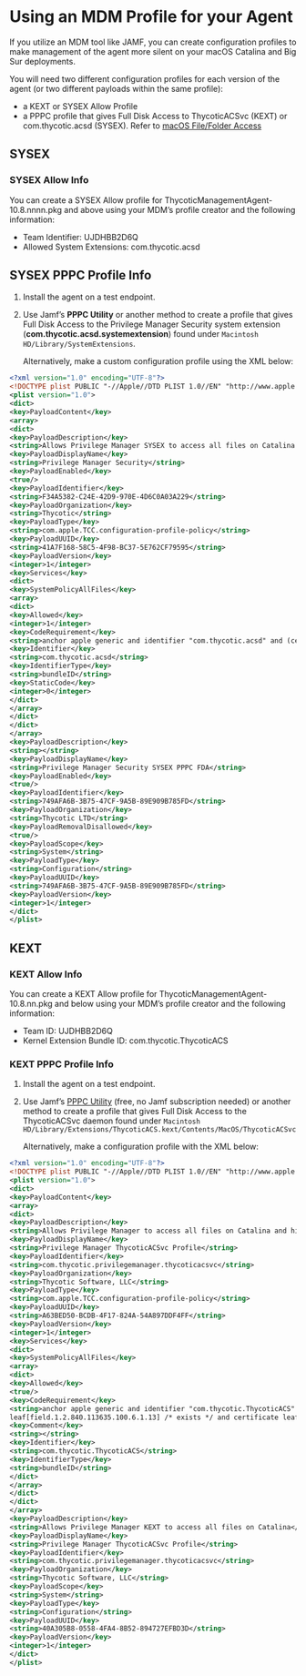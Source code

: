 [title]: # (Using MDM Profiles)
[tags]: # (macOS,agents)
[priority]: # (6)
# Using an MDM Profile for your Agent

If you utilize an MDM tool like JAMF, you can create configuration profiles to make management of the agent more silent on your macOS Catalina and Big Sur deployments.

You will need two different configuration profiles for each version of the agent (or two different payloads within the same profile):
* a KEXT or SYSEX Allow Profile 
* a PPPC profile that gives Full Disk Access to ThycoticACSvc (KEXT) or com.thycotic.acsd (SYSEX). Refer to [macOS File/Folder Access](../../platforms/macOS/tcc-access.md)

## SYSEX

### SYSEX Allow Info

You can create a SYSEX Allow profile for ThycoticManagementAgent-10.8.nnnn.pkg and above using your MDM’s profile creator and the following information:

* Team Identifier: UJDHBB2D6Q
* Allowed System Extensions: com.thycotic.acsd

## SYSEX PPPC Profile Info

1. Install the agent on a test endpoint.
1. Use Jamf’s **PPPC Utility** or another method to create a profile that gives Full Disk Access to the Privilege Manager Security system extension (**com.thycotic.acsd.systemextension**) found under `Macintosh HD/Library/SystemExtensions`.

   Alternatively, make a custom configuration profile using the XML below:

```xml
<?xml version="1.0" encoding="UTF-8"?>
<!DOCTYPE plist PUBLIC "-//Apple//DTD PLIST 1.0//EN" "http://www.apple.com/DTDs/PropertyList-1.0.dtd">
<plist version="1.0">
<dict>
<key>PayloadContent</key>
<array>
<dict>
<key>PayloadDescription</key>
<string>Allows Privilege Manager SYSEX to access all files on Catalina and higher</string>
<key>PayloadDisplayName</key>
<string>Privilege Manager Security</string>
<key>PayloadEnabled</key>
<true/>
<key>PayloadIdentifier</key>
<string>F34A5382-C24E-42D9-970E-4D6C0A03A229</string>
<key>PayloadOrganization</key>
<string>Thycotic</string>
<key>PayloadType</key>
<string>com.apple.TCC.configuration-profile-policy</string>
<key>PayloadUUID</key>
<string>41A7F168-58C5-4F98-BC37-5E762CF79595</string>
<key>PayloadVersion</key>
<integer>1</integer>
<key>Services</key>
<dict>
<key>SystemPolicyAllFiles</key>
<array>
<dict>
<key>Allowed</key>
<integer>1</integer>
<key>CodeRequirement</key>
<string>anchor apple generic and identifier "com.thycotic.acsd" and (certificate leaf[field.1.2.840.113635.100.6.1.9] /* exists */ or certificate 1[field.1.2.840.113635.100.6.2.6] /* exists */ and certificate leaf[field.1.2.840.113635.100.6.1.13] /* exists */ and certificate leaf[subject.OU] = UJDHBB2D6Q)</string>
<key>Identifier</key>
<string>com.thycotic.acsd</string>
<key>IdentifierType</key>
<string>bundleID</string>
<key>StaticCode</key>
<integer>0</integer>
</dict>
</array>
</dict>
</dict>
</array>
<key>PayloadDescription</key>
<string></string>
<key>PayloadDisplayName</key>
<string>Privilege Manager Security SYSEX PPPC FDA</string>
<key>PayloadEnabled</key>
<true/>
<key>PayloadIdentifier</key>
<string>749AFA6B-3B75-47CF-9A5B-89E909B785FD</string>
<key>PayloadOrganization</key>
<string>Thycotic LTD</string>
<key>PayloadRemovalDisallowed</key>
<true/>
<key>PayloadScope</key>
<string>System</string>
<key>PayloadType</key>
<string>Configuration</string>
<key>PayloadUUID</key>
<string>749AFA6B-3B75-47CF-9A5B-89E909B785FD</string>
<key>PayloadVersion</key>
<integer>1</integer>
</dict>
</plist>
```

## KEXT

### KEXT Allow Info

You can create a KEXT Allow profile for ThycoticManagementAgent-10.8.nn.pkg and below using your MDM’s profile creator and the following information:

* Team ID: UJDHBB2D6Q
* Kernel Extension Bundle ID: com.thycotic.ThycoticACS

### KEXT PPPC Profile Info

1. Install the agent on a test endpoint.
1. Use Jamf’s [PPPC Utility](https://github.com/jamf/PPPC-Utility) (free, no Jamf subscription needed) or another method to create a profile that gives Full Disk Access to the ThycoticACSvc daemon found under `Macintosh HD/Library/Extensions/ThycoticACS.kext/Contents/MacOS/ThycoticACSvc`

   Alternatively, make a configuration profile with the XML below:

```xml
<?xml version="1.0" encoding="UTF-8"?>
<!DOCTYPE plist PUBLIC "-//Apple//DTD PLIST 1.0//EN" "http://www.apple.com/DTDs/PropertyList-1.0.dtd">
<plist version="1.0">
<dict>
<key>PayloadContent</key>
<array>
<dict>
<key>PayloadDescription</key>
<string>Allows Privilege Manager to access all files on Catalina and higher</string>
<key>PayloadDisplayName</key>
<string>Privilege Manager ThycoticACSvc Profile</string>
<key>PayloadIdentifier</key>
<string>com.thycotic.privilegemanager.thycoticacsvc</string>
<key>PayloadOrganization</key>
<string>Thycotic Software, LLC</string>
<key>PayloadType</key>
<string>com.apple.TCC.configuration-profile-policy</string>
<key>PayloadUUID</key>
<string>A63BED50-BCDB-4F17-824A-54A897DDF4FF</string>
<key>PayloadVersion</key>
<integer>1</integer>
<key>Services</key>
<dict>
<key>SystemPolicyAllFiles</key>
<array>
<dict>
<key>Allowed</key>
<true/>
<key>CodeRequirement</key>
<string>anchor apple generic and identifier "com.thycotic.ThycoticACS" and (certificate leaf[field.1.2.840.113635.100.6.1.9] /* exists */ or certificate 1[field.1.2.840.113635.100.6.2.6] /* exists */ and certificate
leaf[field.1.2.840.113635.100.6.1.13] /* exists */ and certificate leaf[subject.OU] = UJDHBB2D6Q)</string>
<key>Comment</key>
<string></string>
<key>Identifier</key>
<string>com.thycotic.ThycoticACS</string>
<key>IdentifierType</key>
<string>bundleID</string>
</dict>
</array>
</dict>
</dict>
</array>
<key>PayloadDescription</key>
<string>Allows Privilege Manager KEXT to access all files on Catalina</string>
<key>PayloadDisplayName</key>
<string>Privilege Manager ThycoticACSvc Profile</string>
<key>PayloadIdentifier</key>
<string>com.thycotic.privilegemanager.thycoticacsvc</string>
<key>PayloadOrganization</key>
<string>Thycotic Software, LLC</string>
<key>PayloadScope</key>
<string>System</string>
<key>PayloadType</key>
<string>Configuration</string>
<key>PayloadUUID</key>
<string>40A305B8-0558-4FA4-8B52-894727EFBD3D</string>
<key>PayloadVersion</key>
<integer>1</integer>
</dict>
</plist>
```
